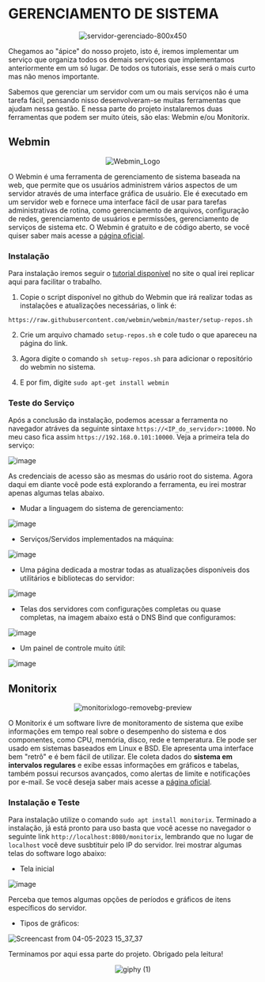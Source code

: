 # GERENCIAMENTO DE SISTEMA

<div align="center" >

![servidor-gerenciado-800x450](https://user-images.githubusercontent.com/104470835/235524202-28f50cbf-6d7b-4019-9002-d34f0a67c382.jpg)

</div>


Chegamos ao "ápice" do nosso projeto, isto é, iremos implementar um serviço que organiza todos os demais serviçoes que implementamos anteriormente em um só lugar. De todos os tutoriais, esse será o mais curto mas não menos importante. 

Sabemos que gerenciar um servidor com um ou mais serviços não é uma tarefa fácil, pensando nisso desenvolveram-se muitas ferramentas que ajudam nessa gestão. E nessa parte do projeto instalaremos duas ferramentas que podem ser muito úteis, são elas: Webmin e/ou Monitorix.

## Webmin

<div align="center" >

![Webmin_Logo](https://user-images.githubusercontent.com/104470835/235525732-19c79c3f-30a4-4913-9949-5f25a17e8299.png)

</div>

O Webmin é uma ferramenta de gerenciamento de sistema baseada na web, que permite que os usuários administrem vários aspectos de um servidor através de uma interface gráfica de usuário. Ele é executado em um servidor web e fornece uma interface fácil de usar para tarefas administrativas de rotina, como gerenciamento de arquivos, configuração de redes, gerenciamento de usuários e permissões, gerenciamento de serviços de sistema etc. O Webmin é gratuito e de código aberto, se você quiser saber mais acesse a [página oficial](https://webmin.com/).

### Instalação

Para instalação iremos seguir o [tutorial disponível](https://webmin.com/download/) no site o qual irei replicar aqui para facilitar o trabalho.

1. Copie o script disponível no github do Webmin que irá realizar todas as instalações e atualizações necessárias, o link é:

```
https://raw.githubusercontent.com/webmin/webmin/master/setup-repos.sh
```

2. Crie um arquivo chamado `setup-repos.sh` e cole tudo o que apareceu na página do link.

3. Agora digite o comando `sh setup-repos.sh` para adicionar o repositório do webmin no sistema.

4. E por fim, digite `sudo apt-get install webmin`

### Teste do Serviço

Após a conclusão da instalação, podemos acessar a ferramenta no navegador atráves da seguinte sintaxe `https://<IP_do_servidor>:10000`. No meu caso fica assim `https://192.168.0.101:10000`. Veja a primeira tela do serviço:

![image](https://user-images.githubusercontent.com/104470835/235533794-d12dbd1d-e94e-42eb-9ffe-b4c3a365ec56.png)

As credenciais de acesso são as mesmas do usário root do sistema. Agora daqui em diante você pode está explorando a ferramenta, eu irei mostrar apenas algumas telas abaixo.

* Mudar a linguagem do sistema de gerenciamento:

![image](https://user-images.githubusercontent.com/104470835/235534543-91e35cc8-1663-4775-876d-a815b4f0df36.png)

* Serviços/Servidos implementados na máquina:

![image](https://user-images.githubusercontent.com/104470835/235534879-f4949af1-f3dd-4441-9ae7-74eaacde23c3.png)

* Uma página dedicada a mostrar todas as atualizações disponíveis dos utilitários e bibliotecas do servidor:

![image](https://user-images.githubusercontent.com/104470835/235535119-ed8908ec-de64-4fa6-b38b-36119bf1908d.png)

* Telas dos servidores com configurações completas ou quase completas, na imagem abaixo está o DNS Bind que configuramos:

![image](https://user-images.githubusercontent.com/104470835/235535490-bbb200c6-ef31-44fc-9e30-35024d2fcefc.png)

* Um painel de controle muito útil:

![image](https://user-images.githubusercontent.com/104470835/235535697-61934285-c252-4556-9f50-69a6c51b4b74.png)

## Monitorix

<div align="center" >

![monitorixlogo-removebg-preview](https://user-images.githubusercontent.com/104470835/236288565-3c3d43fa-aefe-4b1d-9aae-d25d87b42fd4.png)

</div>

O Monitorix é um software livre de monitoramento de sistema que exibe informações em tempo real sobre o desempenho do sistema e dos componentes, como CPU, memória, disco, rede e temperatura. Ele pode ser usado em sistemas baseados em Linux e BSD. Ele apresenta uma interface bem "retrô" e é bem fácil de utilizar. Ele coleta dados do **sistema em intervalos regulares** e exibe essas informações em gráficos e tabelas, também possui recursos avançados, como alertas de limite e notificações por e-mail. Se você deseja saber mais acesse a [página oficial](https://www.monitorix.org/).

### Instalação e Teste

Para instalação utilize o comando `sudo apt install monitorix`. Terminado a instalação, já está pronto para uso basta que você acesse no navegador o seguinte link `http://localhost:8080/monitorix`, lembrando que no lugar de `localhost` você deve susbtituir pelo IP do servidor. Irei mostrar algumas telas do software logo abaixo:

* Tela inicial

![image](https://user-images.githubusercontent.com/104470835/236296643-1c7fe7a2-2d5f-41e1-86ce-a8c28279209d.png)

Perceba que temos algumas opções de períodos e gráficos de itens específicos do servidor.

* Tipos de gráficos:

![Screencast from 04-05-2023 15_37_37](https://user-images.githubusercontent.com/104470835/236298118-c17c0c5a-bfe6-41cf-97a6-0e391c031d0f.gif)


Terminamos por aqui essa parte do projeto. Obrigado pela leitura!

<div align = "center"> 

![giphy (1)](https://user-images.githubusercontent.com/104470835/235536391-526ac11f-4554-4683-b810-c3a9cf77240e.gif)

</div>




